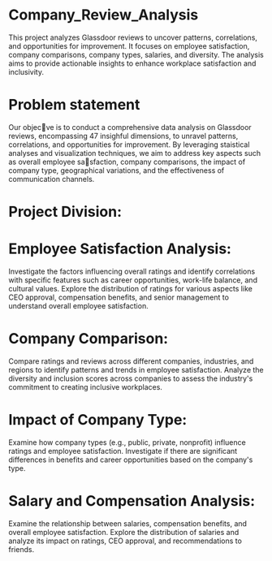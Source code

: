 # Company_Review_Analysis
This project analyzes Glassdoor reviews to uncover patterns, correlations, and opportunities for improvement. It focuses on employee satisfaction, company comparisons, company types, salaries, and diversity. The analysis aims to provide actionable insights to enhance workplace satisfaction and inclusivity.
# Problem statement
Our objec􀆟ve is to conduct a comprehensive data analysis on Glassdoor reviews, encompassing 47 insighful dimensions, to unravel patterns, correlations, and opportunities
for improvement. By leveraging staistical analyses and visualization techniques, we aim to address key aspects such as overall employee sa􀆟sfaction, company comparisons, the impact of company type, geographical variations, and the effectiveness of communication channels.
# Project Division:
# Employee Satisfaction Analysis:
Investigate the factors influencing overall ratings and identify correlations with specific features such as career opportunities, work-life balance, and cultural values.
Explore the distribution of ratings for various aspects like CEO approval, compensation benefits, and senior management to understand overall employee satisfaction.
# Company Comparison:
Compare ratings and reviews across different companies, industries, and regions to identify patterns and trends in employee satisfaction.
Analyze the diversity and inclusion scores across companies to assess the industry's commitment to creating inclusive workplaces.
# Impact of Company Type:
Examine how company types (e.g., public, private, nonprofit) influence ratings and employee satisfaction.
Investigate if there are significant differences in benefits and career opportunities based on the company's type.
# Salary and Compensation Analysis:
Examine the relationship between salaries, compensation benefits, and overall employee satisfaction.
Explore the distribution of salaries and analyze its impact on ratings, CEO approval, and recommendations to friends.
